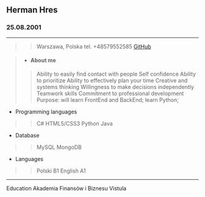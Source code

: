 ## Herman Hres
### 25.08.2001
---
>>Warszawa, Polska
tel. +48579552585
[GitHub](https://github.com/Kolibri2048)

>* ####  About me
>>Ability to easily find contact with people
Self confidence
Ability to prioritize
Ability to effectively plan your time
Creative and systems thinking
Willingness to make decisions independently
Teamwork skills
Commitment to professional development
Purpose: will learn FrontEnd and BackEnd; learn Python;
* Programming languages
>> C#
>> HTML5/CSS3
>> Python
>> Java
* Database
>> MySQL
>> MongoDB
* Languages
>> Polski B1
>> English A1
---
Education
Akademia Finansów i Biznesu Vistula
